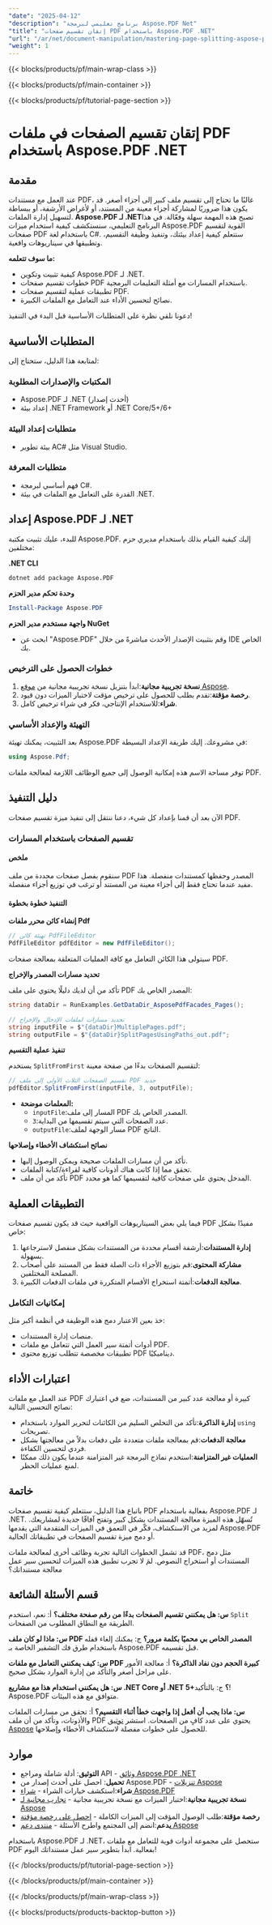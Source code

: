 ```yaml
---
"date": "2025-04-12"
"description": "برنامج تعليمي لبرمجة Aspose.PDF Net"
"title": "إتقان تقسيم صفحات PDF باستخدام Aspose.PDF .NET"
"url": "/ar/net/document-manipulation/mastering-page-splitting-aspose-pdf-net/"
"weight": 1
---
```


{{< blocks/products/pf/main-wrap-class >}}

{{< blocks/products/pf/main-container >}}

{{< blocks/products/pf/tutorial-page-section >}}


# إتقان تقسيم الصفحات في ملفات PDF باستخدام Aspose.PDF .NET

## مقدمة

عند العمل مع مستندات PDF، غالبًا ما تحتاج إلى تقسيم ملف كبير إلى أجزاء أصغر. قد يكون هذا ضروريًا لمشاركة أجزاء معينة من المستند، أو لأغراض الأرشفة، أو ببساطة لتسهيل إدارة الملفات. **Aspose.PDF لـ .NET**تصبح هذه المهمة سهلة وفعّالة. في هذا البرنامج التعليمي، سنستكشف كيفية استخدام ميزات Aspose.PDF القوية لتقسيم صفحات PDF باستخدام لغة C#. ستتعلم كيفية إعداد بيئتك، وتنفيذ وظيفة التقسيم، وتطبيقها في سيناريوهات واقعية.

**ما سوف تتعلمه:**
- كيفية تثبيت وتكوين Aspose.PDF لـ .NET.
- خطوات تقسيم صفحات PDF باستخدام المسارات مع أمثلة التعليمات البرمجية.
- تطبيقات عملية لتقسيم صفحات PDF.
- نصائح لتحسين الأداء عند التعامل مع الملفات الكبيرة.

دعونا نلقي نظرة على المتطلبات الأساسية قبل البدء في التنفيذ!

## المتطلبات الأساسية

لمتابعة هذا الدليل، ستحتاج إلى:

### المكتبات والإصدارات المطلوبة
- Aspose.PDF لـ .NET (أحدث إصدار)
- إعداد بيئة .NET Framework أو .NET Core/5+/6+

### متطلبات إعداد البيئة
- بيئة تطوير AC# مثل Visual Studio.

### متطلبات المعرفة
- فهم أساسي لبرمجة C#.
- القدرة على التعامل مع الملفات في بيئة .NET.

## إعداد Aspose.PDF لـ .NET

للبدء، عليك تثبيت مكتبة Aspose.PDF. إليك كيفية القيام بذلك باستخدام مديري حزم مختلفين:

**.NET CLI**
```shell
dotnet add package Aspose.PDF
```

**وحدة تحكم مدير الحزم**
```powershell
Install-Package Aspose.PDF
```

**واجهة مستخدم مدير الحزم NuGet**
- ابحث عن "Aspose.PDF" وقم بتثبيت الإصدار الأحدث مباشرةً من خلال IDE الخاص بك.

### خطوات الحصول على الترخيص

1. **نسخة تجريبية مجانية**:ابدأ بتنزيل نسخة تجريبية مجانية من [موقع Aspose](https://releases.aspose.com/pdf/net/).
2. **رخصة مؤقتة**:تقدم بطلب للحصول على ترخيص مؤقت لاختبار الميزات دون قيود.
3. **شراء**:للاستخدام الإنتاجي، فكر في شراء ترخيص كامل.

### التهيئة والإعداد الأساسي

بعد التثبيت، يمكنك تهيئة Aspose.PDF في مشروعك. إليك طريقة الإعداد البسيطة:

```csharp
using Aspose.Pdf;
```

توفر مساحة الاسم هذه إمكانية الوصول إلى جميع الوظائف اللازمة لمعالجة ملفات PDF.

## دليل التنفيذ

الآن بعد أن قمنا بإعداد كل شيء، دعنا ننتقل إلى تنفيذ ميزة تقسيم صفحات PDF.

### تقسيم الصفحات باستخدام المسارات

#### ملخص

سنقوم بفصل صفحات محددة من ملف PDF المصدر وحفظها كمستندات منفصلة. هذا مفيد عندما تحتاج فقط إلى أجزاء معينة من المستند أو ترغب في توزيع أجزاء منفصلة.

#### التنفيذ خطوة بخطوة

**إنشاء كائن محرر ملفات Pdf**

```csharp
// تهيئة كائن PdfFileEditor
PdfFileEditor pdfEditor = new PdfFileEditor();
```

سيتولى هذا الكائن التعامل مع كافة العمليات المتعلقة بمعالجة صفحات PDF.

**تحديد مسارات المصدر والإخراج**

تأكد من أن لديك دليلًا يحتوي على ملف PDF المصدر الخاص بك:

```csharp
string dataDir = RunExamples.GetDataDir_AsposePdfFacades_Pages();

// تحديد مسارات لملفات الإدخال والإخراج
string inputFile = $"{dataDir}MultiplePages.pdf";
string outputFile = $"{dataDir}SplitPagesUsingPaths_out.pdf";
```

**تنفيذ عملية التقسيم**

يستخدم `SplitFromFirst` لتقسيم الصفحات بدءًا من صفحة معينة:

```csharp
// تقسيم الصفحات الثلاث الأولى إلى ملف PDF جديد
pdfEditor.SplitFromFirst(inputFile, 3, outputFile);
```

- **المعلمات موضحة:**
  - `inputFile`:المسار إلى ملف PDF المصدر الخاص بك.
  - `3`:عدد الصفحات التي سيتم تقسيمها من البداية.
  - `outputFile`:مسار الوجهة لملف PDF الناتج.

**نصائح استكشاف الأخطاء وإصلاحها**

- تأكد من أن مسارات الملفات صحيحة ويمكن الوصول إليها.
- تحقق مما إذا كانت هناك أذونات كافية لقراءة/كتابة الملفات.
- تأكد من أن ملف PDF المدخل يحتوي على صفحات كافية لتقسيمها كما هو محدد.

## التطبيقات العملية

فيما يلي بعض السيناريوهات الواقعية حيث قد يكون تقسيم صفحات PDF مفيدًا بشكل خاص:

1. **إدارة المستندات**:أرشفة أقسام محددة من المستندات بشكل منفصل لاسترجاعها بسهولة.
2. **مشاركة المحتوى**:قم بتوزيع الأجزاء ذات الصلة فقط من المستند على أصحاب المصلحة المختلفين.
3. **معالجة الدفعات**:أتمتة استخراج الأقسام المتكررة في ملفات الدفعات الكبيرة.

### إمكانيات التكامل

خذ بعين الاعتبار دمج هذه الوظيفة في أنظمة أكبر مثل:
- منصات إدارة المستندات.
- أدوات أتمتة سير العمل التي تتعامل مع ملفات PDF.
- تطبيقات مخصصة تتطلب توزيع محتوى PDF ديناميكيًا.

## اعتبارات الأداء

عند العمل مع ملفات PDF كبيرة أو معالجة عدد كبير من المستندات، ضع في اعتبارك نصائح التحسين التالية:

- **إدارة الذاكرة**:تأكد من التخلص السليم من الكائنات لتحرير الموارد باستخدام `using` تصريحات.
- **معالجة الدفعات**:قم بمعالجة ملفات متعددة على دفعات بدلاً من معالجتها بشكل فردي لتحسين الكفاءة.
- **العمليات غير المتزامنة**:استخدم نماذج البرمجة غير المتزامنة عندما يكون ذلك ممكنًا لمنع عمليات الحظر.

## خاتمة

باتباع هذا الدليل، ستتعلم كيفية تقسيم صفحات PDF بفعالية باستخدام Aspose.PDF لـ .NET. تُسهّل هذه الميزة معالجة المستندات بشكل كبير وتفتح آفاقًا جديدة لمشاريعك. لمزيد من الاستكشاف، فكّر في التعمق في الميزات المتقدمة التي يقدمها Aspose.PDF أو دمج ميزة تقسيم الصفحات في تطبيقاتك الحالية.

قد تشمل الخطوات التالية تجربة وظائف أخرى لمعالجة ملفات PDF، مثل دمج المستندات أو استخراج النصوص. لمَ لا تجرب تطبيق هذه الميزات لتحسين سير عمل معالجة مستنداتك؟

## قسم الأسئلة الشائعة

**س: هل يمكنني تقسيم الصفحات بدءًا من رقم صفحة مختلف؟**
أ: نعم، استخدم `Split` الطريقة مع النطاق المطلوب من الصفحات.

**س: ماذا لو كان ملف PDF المصدر الخاص بي محميًا بكلمة مرور؟**
ج: يمكنك إلغاء قفله باستخدام طرق فك التشفير الخاصة بـ Aspose.PDF قبل تقسيمه.

**س: كيف يمكنني التعامل مع ملفات PDF كبيرة الحجم دون نفاد الذاكرة؟**
أ: معالجة الأمور على مراحل أصغر والتأكد من إدارة الموارد بشكل صحيح.

**س: هل يمكنني استخدام هذا مع مشاريع .NET Core أو .NET 5+؟**
ج: بالتأكيد! Aspose.PDF متوافق مع هذه البيئات.

**س: ماذا يجب أن أفعل إذا واجهت خطأ أثناء التقسيم؟**
أ: تحقق من مسارات الملفات والأذونات، وتأكد من أن ملف PDF يحتوي على عدد كافٍ من الصفحات. استشر [توثيق Aspose](https://reference.aspose.com/pdf/net/) للحصول على خطوات مفصلة لاستكشاف الأخطاء وإصلاحها.

## موارد

- **التوثيق**: أدلة شاملة ومراجع API - [وثائق Aspose.PDF .NET](https://reference.aspose.com/pdf/net/)
- **تحميل**: احصل على أحدث إصدار من Aspose.PDF - [تنزيلات Aspose](https://releases.aspose.com/pdf/net/)
- **شراء**:استكشف خيارات الشراء - [شراء Aspose.PDF](https://purchase.aspose.com/buy)
- **نسخة تجريبية مجانية**:اختبار الميزات مع نسخة تجريبية مجانية - [تجارب مجانية لـ Aspose](https://releases.aspose.com/pdf/net/)
- **رخصة مؤقتة**:طلب الوصول المؤقت إلى الميزات الكاملة - [احصل على رخصة مؤقتة](https://purchase.aspose.com/temporary-license/)
- **يدعم**:انضم إلى المجتمع واطرح الأسئلة - [منتدى دعم Aspose](https://forum.aspose.com/c/pdf/10)

باستخدام Aspose.PDF لـ .NET، ستحصل على مجموعة أدوات قوية للتعامل مع ملفات PDF بفعالية. ابدأ بتطوير سير عمل مستنداتك اليوم!

{{< /blocks/products/pf/tutorial-page-section >}}

{{< /blocks/products/pf/main-container >}}

{{< /blocks/products/pf/main-wrap-class >}}

{{< blocks/products/products-backtop-button >}}